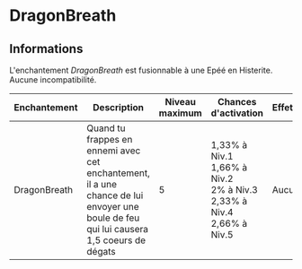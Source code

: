 # DragonBreath

## Informations 
L'enchantement *DragonBreath* est fusionnable à une Epéé en Histerite. Aucune incompatibilité.

| Enchantement | Description | Niveau maximum | Chances d'activation | Effet(s) |
| ------------ | ----------- |----------------| -------------------- | -------- |
| DragonBreath |  Quand tu frappes en ennemi avec cet enchantement, il a une chance de lui envoyer une boule de feu qui lui causera 1,5 coeurs de dégats | 5 | 1,33% à Niv.1 <br> 1,66% à Niv.2 <br> 2% à Niv.3 <br> 2,33% à Niv.4 <br> 2,66% à Niv.5 | Aucun | 